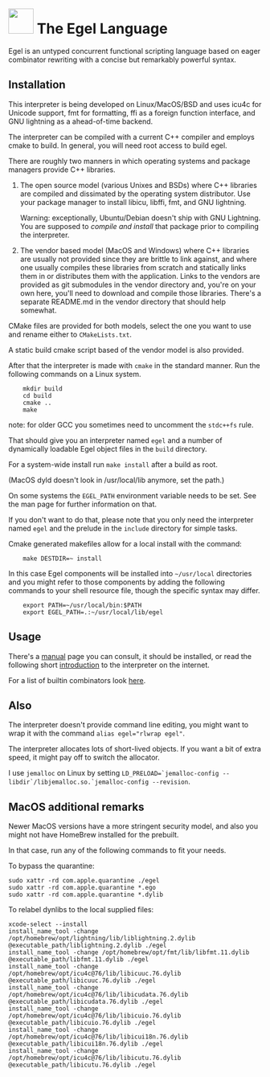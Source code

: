 <img src="contrib/assets/egel-black-white.svg" height="50px"/>  The Egel Language
=================

Egel is an untyped concurrent functional scripting language based on eager
combinator rewriting with a concise but remarkably powerful syntax.

Installation
------------

This interpreter is being developed on Linux/MacOS/BSD and uses icu4c for 
Unicode support, fmt for formatting, ffi as a foreign function interface,
and GNU lightning as a ahead-of-time backend. 

The interpreter can be compiled with a current C++ compiler and employs
cmake to build. In general, you will need root access to build egel.

There are roughly two manners in which operating systems and package
managers provide C++ libraries.

1. The open source model (various Unixes and BSDs) where C++ libraries are
   compiled and dissimated by the operating system distributor. Use your
   package manager to install libicu, libffi, fmt, and GNU lightning.

   Warning: exceptionally, Ubuntu/Debian doesn't ship with GNU Lightning.
   You are supposed to _compile and install_ that package prior to
   compiling the interpreter.

2. The vendor based model (MacOS and Windows) where C++ libraries are 
   usually not provided since they are brittle to link against, and where
   one usually compiles these libraries from scratch and statically links
   them in or distributes them with the application. 
   Links to the vendors are provided as git submodules in the
   vendor directory and, you're on your own here, you'll need to download
   and compile those libraries. There's a separate README.md in the vendor
   directory that should help somewhat.

CMake files are provided for both models, select the one you want to use
and rename either to `CMakeLists.txt`.

A static build cmake script based of the vendor model is also provided.

After that the interpreter is made with `cmake` in the standard manner. Run
the following commands on a Linux system.

```
    mkdir build
    cd build
    cmake ..
    make
```

note: for older GCC you sometimes need to uncomment the
`stdc++fs` rule.

That should give you an interpreter named `egel`
and a number of dynamically loadable Egel object files in the
`build` directory.

For a system-wide install run `make install` after a build
as root. 

(MacOS dyld doesn't look in /usr/local/lib anymore, set the path.)

On some systems the `EGEL_PATH` environment variable needs to be set.
See the man page for further information on that.

If you don't want to do that, please note that you only need the interpreter
named `egel` and the prelude in the `include` directory for simple tasks.

Cmake generated makefiles allow for a local install with the command:

```
    make DESTDIR=~ install
```

In this case Egel components will be installed into `~/usr/local` directories
and you might refer to those components by adding the following commands
to your shell resource file, though the specific syntax may differ.

```
    export PATH=~/usr/local/bin:$PATH
    export EGEL_PATH=.:~/usr/local/lib/egel
```

Usage
-----

There's a [manual](https://egel-lang.github.io/egel.1.html) page you can
consult, it should be installed, or read the following short 
[introduction](http://egel.readthedocs.io/) to the interpreter on
the internet.

For a list of builtin combinators look 
[here](https://github.com/egel-lang/egel-gen/blob/main/combs.md).

Also
----

The interpreter doesn't provide command line editing, you might
want to wrap it with the command `alias egel="rlwrap egel"`.

The interpreter allocates lots of short-lived objects. If you want
a bit of extra speed, it might pay off to switch the allocator.

I use `jemalloc` on Linux by setting
``LD_PRELOAD=`jemalloc-config --libdir`/libjemalloc.so.`jemalloc-config --revision``.

MacOS additional remarks
------------------------

Newer MacOS versions have a more stringent security model, and also 
you might not have HomeBrew installed for the prebuilt.

In that case, run any of the following commands to fit your needs.

To bypass the quarantine:

    sudo xattr -rd com.apple.quarantine ./egel
    sudo xattr -rd com.apple.quarantine *.ego
    sudo xattr -rd com.apple.quarantine *.dylib

To relabel dynlibs to the local supplied files:

    xcode-select --install
    install_name_tool -change /opt/homebrew/opt/lightning/lib/liblightning.2.dylib @executable_path/liblightning.2.dylib ./egel
    install_name_tool -change /opt/homebrew/opt/fmt/lib/libfmt.11.dylib @executable_path/libfmt.11.dylib ./egel
    install_name_tool -change /opt/homebrew/opt/icu4c@76/lib/libicuuc.76.dylib @executable_path/libicuuc.76.dylib ./egel
    install_name_tool -change /opt/homebrew/opt/icu4c@76/lib/libicudata.76.dylib @executable_path/libicudata.76.dylib ./egel
    install_name_tool -change /opt/homebrew/opt/icu4c@76/lib/libicuio.76.dylib @executable_path/libicuio.76.dylib ./egel
    install_name_tool -change /opt/homebrew/opt/icu4c@76/lib/libicui18n.76.dylib @executable_path/libicui18n.76.dylib ./egel
    install_name_tool -change /opt/homebrew/opt/icu4c@76/lib/libicutu.76.dylib @executable_path/libicutu.76.dylib ./egel
